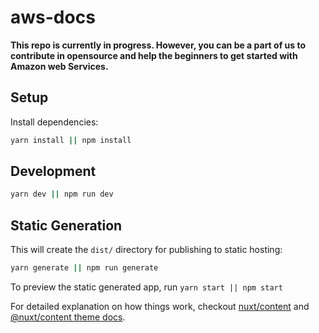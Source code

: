 # aws-docs

**This repo is currently in progress. However, you can be a part of us to contribute in opensource and help the beginners to get started with Amazon web Services.**

## Setup

Install dependencies:

```bash
yarn install || npm install
```

## Development

```bash
yarn dev || npm run dev
```

## Static Generation

This will create the `dist/` directory for publishing to static hosting:

```bash
yarn generate || npm run generate
```

To preview the static generated app, run `yarn start || npm start`

For detailed explanation on how things work, checkout [nuxt/content](https://content.nuxtjs.org) and [@nuxt/content theme docs](https://content.nuxtjs.org/themes-docs).
